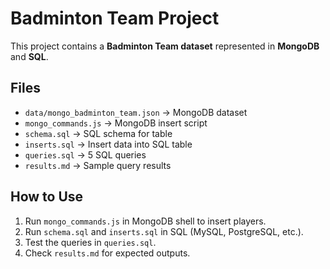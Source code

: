 
# Badminton Team Project

This project contains a **Badminton Team dataset** represented in **MongoDB** and **SQL**.

## Files
- `data/mongo_badminton_team.json` → MongoDB dataset
- `mongo_commands.js` → MongoDB insert script
- `schema.sql` → SQL schema for table
- `inserts.sql` → Insert data into SQL table
- `queries.sql` → 5 SQL queries
- `results.md` → Sample query results

## How to Use
1. Run `mongo_commands.js` in MongoDB shell to insert players.  
2. Run `schema.sql` and `inserts.sql` in SQL (MySQL, PostgreSQL, etc.).  
3. Test the queries in `queries.sql`.  
4. Check `results.md` for expected outputs.
